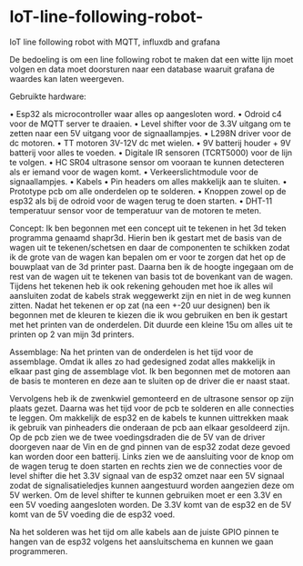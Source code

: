 # IoT-line-following-robot-
IoT line following robot with MQTT, influxdb and grafana  

De bedoeling is om een line following robot te maken dat een witte lijn moet volgen en data moet doorsturen naar een database waaruit grafana de waardes kan laten weergeven.

Gebruikte hardware:

• Esp32 als microcontroller waar alles op aangesloten word.
• Odroid c4 voor de MQTT server te draaien.
• Level shifter voor de 3.3V uitgang om te zetten naar een 5V uitgang voor de signaallampjes.
• L298N driver voor de dc motoren.
• TT motoren 3V-12V dc met wielen.
• 9V batterij houder + 9V batterij voor alles te voeden.
• Digitale IR sensoren (TCRT5000) voor de lijn te volgen.
• HC SR04 ultrasone sensor om vooraan te kunnen detecteren als er iemand voor de wagen komt.
• Verkeerslichtmodule voor de signaallampjes.
• Kabels
• Pin headers om alles makkelijk aan te sluiten.
• Prototype pcb om alle onderdelen op te solderen.
• Knoppen zowel op de esp32 als bij de odroid voor de wagen terug te doen starten.
• DHT-11 temperatuur sensor voor de temperatuur van de motoren te meten.

Concept: 
Ik ben begonnen met een concept uit te tekenen in het 3d teken programma genaamd shapr3d. Hierin ben ik gestart met de basis van de wagen uit te tekenen/schetsen en daar de componenten te schikken zodat ik de grote van de wagen kan bepalen om er voor te zorgen dat het op de bouwplaat van de 3d printer past. Daarna ben ik de hoogte ingegaan om de rest van de wagen uit te tekenen van basis tot de bovenkant van de wagen. Tijdens het tekenen heb ik ook rekening gehouden met hoe ik alles wil aansluiten zodat de kabels strak weggewerkt zijn en niet in de weg kunnen zitten. Nadat het tekenen er op zat (na een +-20 uur designen) ben ik begonnen met de kleuren te kiezen die ik wou gebruiken en ben ik gestart met het printen van de onderdelen. Dit duurde een kleine 15u om alles uit te printen op 2 van mijn 3d printers. 

Assemblage: 
Na het printen van de onderdelen is het tijd voor de assemblage. Omdat ik alles zo had gedesigned zodat alles makkelijk in elkaar past ging de assemblage vlot. Ik ben begonnen met de motoren aan de basis te monteren en deze aan te sluiten op de driver die er naast staat. 

Vervolgens heb ik de zwenkwiel gemonteerd en de ultrasone sensor op zijn plaats gezet. Daarna was het tijd voor de pcb te solderen en alle connecties te leggen. Om makkelijk de esp32 en de kabels te kunnen uittrekken maak ik gebruik van pinheaders die onderaan de pcb aan elkaar gesoldeerd zijn. Op de pcb zien we de twee voedingsdraden die de 5V van de driver doorgeven naar de Vin en de gnd pinnen van de esp32 zodat deze gevoed kan worden door een batterij. 
Links zien we de aansluiting voor de knop om de wagen terug te doen starten en rechts zien we de connecties voor de level shifter die het 3.3V signaal van de esp32 omzet naar een 5V signaal zodat de signalisatieledjes kunnen aangestuurd worden aangezien deze om 5V werken. 
Om de level shifter te kunnen gebruiken moet er een 3.3V en een 5V voeding aangesloten worden. De 3.3V komt van de esp32 en de 5V komt van de 5V voeding die de esp32 voed. 

Na het solderen was het tijd om alle kabels aan de juiste GPIO pinnen te hangen van de esp32 volgens het aansluitschema en kunnen we gaan programmeren. 
